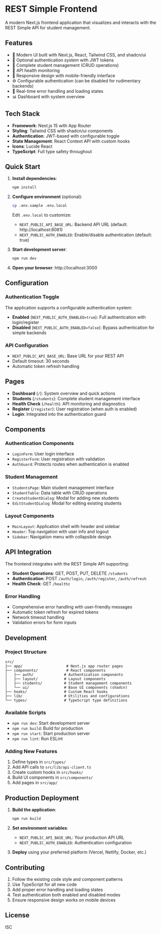 # REST Simple Frontend

A modern Next.js frontend application that visualizes and interacts with the REST Simple API for student management.

## Features

- 🎨 Modern UI built with Next.js, React, Tailwind CSS, and shadcn/ui
- 🔐 Optional authentication system with JWT tokens
- 👥 Complete student management (CRUD operations)
- 🏥 API health monitoring
- 📱 Responsive design with mobile-friendly interface
- ⚙️ Configurable authentication (can be disabled for rudimentary backends)
- 🔄 Real-time error handling and loading states
- 📊 Dashboard with system overview

## Tech Stack

- **Framework**: Next.js 15 with App Router
- **Styling**: Tailwind CSS with shadcn/ui components
- **Authentication**: JWT-based with configurable toggle
- **State Management**: React Context API with custom hooks
- **Icons**: Lucide React
- **TypeScript**: Full type safety throughout

## Quick Start

1. **Install dependencies**:

   ```bash
   npm install
   ```

2. **Configure environment** (optional):

   ```bash
   cp .env.sample .env.local
   ```

   Edit `.env.local` to customize:

   - `NEXT_PUBLIC_API_BASE_URL`: Backend API URL (default: http://localhost:8081)
   - `NEXT_PUBLIC_AUTH_ENABLED`: Enable/disable authentication (default: true)

3. **Start development server**:

   ```bash
   npm run dev
   ```

4. **Open your browser**: http://localhost:3000

## Configuration

### Authentication Toggle

The application supports a configurable authentication system:

- **Enabled** (`NEXT_PUBLIC_AUTH_ENABLED=true`): Full authentication with login/register
- **Disabled** (`NEXT_PUBLIC_AUTH_ENABLED=false`): Bypass authentication for simple backends

### API Configuration

- `NEXT_PUBLIC_API_BASE_URL`: Base URL for your REST API
- Default timeout: 30 seconds
- Automatic token refresh handling

## Pages

- **Dashboard** (`/`): System overview and quick actions
- **Students** (`/students`): Complete student management interface
- **Health Check** (`/health`): API monitoring and diagnostics
- **Register** (`/register`): User registration (when auth is enabled)
- **Login**: Integrated into the authentication guard

## Components

### Authentication Components

- `LoginForm`: User login interface
- `RegisterForm`: User registration with validation
- `AuthGuard`: Protects routes when authentication is enabled

### Student Management

- `StudentsPage`: Main student management interface
- `StudentTable`: Data table with CRUD operations
- `CreateStudentDialog`: Modal for adding new students
- `EditStudentDialog`: Modal for editing existing students

### Layout Components

- `MainLayout`: Application shell with header and sidebar
- `Header`: Top navigation with user info and logout
- `Sidebar`: Navigation menu with collapsible design

## API Integration

The frontend integrates with the REST Simple API supporting:

- **Student Operations**: GET, POST, PUT, DELETE `/students`
- **Authentication**: POST `/auth/login`, `/auth/register`, `/auth/refresh`
- **Health Check**: GET `/healthz`

### Error Handling

- Comprehensive error handling with user-friendly messages
- Automatic token refresh for expired tokens
- Network timeout handling
- Validation errors for form inputs

## Development

### Project Structure

```
src/
├── app/                    # Next.js app router pages
├── components/             # React components
│   ├── auth/              # Authentication components
│   ├── layout/            # Layout components
│   ├── students/          # Student management components
│   └── ui/                # Base UI components (shadcn)
├── hooks/                 # Custom React hooks
├── lib/                   # Utilities and configurations
└── types/                 # TypeScript type definitions
```

### Available Scripts

- `npm run dev`: Start development server
- `npm run build`: Build for production
- `npm run start`: Start production server
- `npm run lint`: Run ESLint

### Adding New Features

1. Define types in `src/types/`
2. Add API calls to `src/lib/api-client.ts`
3. Create custom hooks in `src/hooks/`
4. Build UI components in `src/components/`
5. Add pages in `src/app/`

## Production Deployment

1. **Build the application**:

   ```bash
   npm run build
   ```

2. **Set environment variables**:

   - `NEXT_PUBLIC_API_BASE_URL`: Your production API URL
   - `NEXT_PUBLIC_AUTH_ENABLED`: Authentication configuration

3. **Deploy** using your preferred platform (Vercel, Netlify, Docker, etc.)

## Contributing

1. Follow the existing code style and component patterns
2. Use TypeScript for all new code
3. Add proper error handling and loading states
4. Test authentication both enabled and disabled modes
5. Ensure responsive design works on mobile devices

## License

ISC
